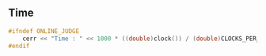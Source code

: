 ## Time 

```cpp
#ifndef ONLINE_JUDGE
    cerr << "Time : " << 1000 * ((double)clock()) / (double)CLOCKS_PER_SEC << "ms\n";
#endif
```
